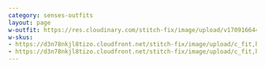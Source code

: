 ```yaml
---
category: senses-outfits
layout: page
w-outfit: https://res.cloudinary.com/stitch-fix/image/upload/v1709166447/Style_studio/Styleshuffle/2023-03-14_W_OF_V10_2740_Base.jpg
w-skus:
- https://d3n78nkjl8tizo.cloudfront.net/stitch-fix/image/upload/c_fit,h_720,w_862/v1659556743/bpdnaalcmstyjfgibmhh.jpg
- https://d3n78nkjl8tizo.cloudfront.net/stitch-fix/image/upload/c_fit,h_720,w_862/v1655522319/uqrsbjchnrpwxlq4ssin.jpg
---
```


